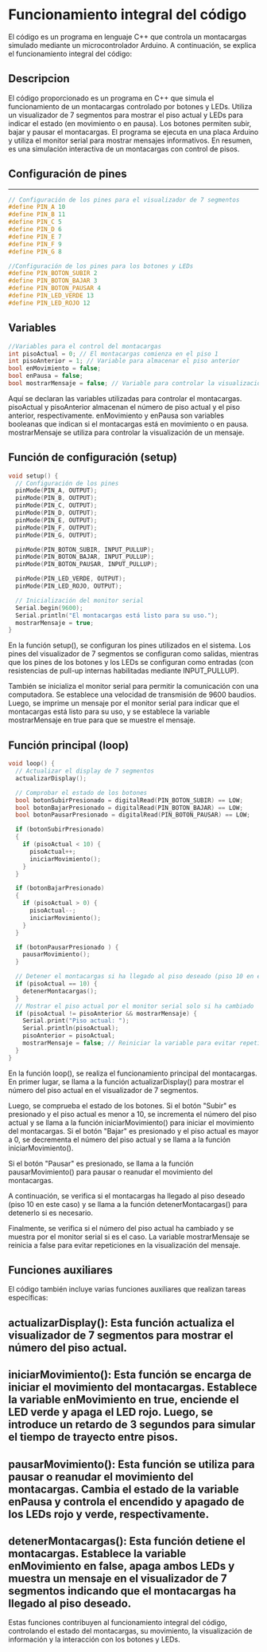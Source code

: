 # Funcionamiento integral del código
El código es un programa en lenguaje C++ que controla un montacargas simulado mediante un microcontrolador Arduino. A continuación, se explica el funcionamiento integral del código:

## Descripcion
El código proporcionado es un programa en C++ que simula el funcionamiento de un montacargas controlado por botones y LEDs. Utiliza un visualizador de 7 segmentos para mostrar el piso actual y LEDs para indicar el estado (en movimiento o en pausa). Los botones permiten subir, bajar y pausar el montacargas. El programa se ejecuta en una placa Arduino y utiliza el monitor serial para mostrar mensajes informativos. En resumen, es una simulación interactiva de un montacargas con control de pisos.

## Configuración de pines
---
~~~c++
// Configuración de los pines para el visualizador de 7 segmentos
#define PIN_A 10
#define PIN_B 11
#define PIN_C 5
#define PIN_D 6
#define PIN_E 7
#define PIN_F 9
#define PIN_G 8

//Configuración de los pines para los botones y LEDs
#define PIN_BOTON_SUBIR 2
#define PIN_BOTON_BAJAR 3
#define PIN_BOTON_PAUSAR 4
#define PIN_LED_VERDE 13
#define PIN_LED_ROJO 12
~~~
## Variables
~~~c++
//Variables para el control del montacargas
int pisoActual = 0; // El montacargas comienza en el piso 1
int pisoAnterior = 1; // Variable para almacenar el piso anterior
bool enMovimiento = false;
bool enPausa = false;
bool mostrarMensaje = false; // Variable para controlar la visualización del mensaje.
~~~
Aquí se declaran las variables utilizadas para controlar el montacargas. pisoActual y pisoAnterior almacenan el número de piso actual y el piso anterior, respectivamente. enMovimiento y enPausa son variables booleanas que indican si el montacargas está en movimiento o en pausa. mostrarMensaje se utiliza para controlar la visualización de un mensaje.

## Función de configuración (setup)
~~~c++
void setup() {
  // Configuración de los pines
  pinMode(PIN_A, OUTPUT);
  pinMode(PIN_B, OUTPUT);
  pinMode(PIN_C, OUTPUT);
  pinMode(PIN_D, OUTPUT);
  pinMode(PIN_E, OUTPUT);
  pinMode(PIN_F, OUTPUT);
  pinMode(PIN_G, OUTPUT);

  pinMode(PIN_BOTON_SUBIR, INPUT_PULLUP);
  pinMode(PIN_BOTON_BAJAR, INPUT_PULLUP);
  pinMode(PIN_BOTON_PAUSAR, INPUT_PULLUP);

  pinMode(PIN_LED_VERDE, OUTPUT);
  pinMode(PIN_LED_ROJO, OUTPUT);

  // Inicialización del monitor serial
  Serial.begin(9600);
  Serial.println("El montacargas está listo para su uso.");
  mostrarMensaje = true;
}
~~~
En la función setup(), se configuran los pines utilizados en el sistema. Los pines del visualizador de 7 segmentos se configuran como salidas, mientras que los pines de los botones y los LEDs se configuran como entradas (con resistencias de pull-up internas habilitadas mediante INPUT_PULLUP).

También se inicializa el monitor serial para permitir la comunicación con una computadora. Se establece una velocidad de transmisión de 9600 baudios. Luego, se imprime un mensaje por el monitor serial para indicar que el montacargas está listo para su uso, y se establece la variable mostrarMensaje en true para que se muestre el mensaje.

## Función principal (loop)
~~~c++
void loop() {
  // Actualizar el display de 7 segmentos
  actualizarDisplay();

  // Comprobar el estado de los botones
  bool botonSubirPresionado = digitalRead(PIN_BOTON_SUBIR) == LOW;
  bool botonBajarPresionado = digitalRead(PIN_BOTON_BAJAR) == LOW;
  bool botonPausarPresionado = digitalRead(PIN_BOTON_PAUSAR) == LOW;

  if (botonSubirPresionado) 
  {
    if (pisoActual < 10) {
      pisoActual++;
      iniciarMovimiento();
    }
  }

  if (botonBajarPresionado) 
  {
    if (pisoActual > 0) {
      pisoActual--;
      iniciarMovimiento();
    }
  }

  if (botonPausarPresionado ) {
    pausarMovimiento();
  }

  // Detener el montacargas si ha llegado al piso deseado (piso 10 en este caso)
  if (pisoActual == 10) {
    detenerMontacargas();
  }
  // Mostrar el piso actual por el monitor serial solo si ha cambiado
  if (pisoActual != pisoAnterior && mostrarMensaje) {
    Serial.print("Piso actual: ");
    Serial.println(pisoActual);
    pisoAnterior = pisoActual;
    mostrarMensaje = false; // Reiniciar la variable para evitar repeticiones
  }
}
~~~
En la función loop(), se realiza el funcionamiento principal del montacargas. En primer lugar, se llama a la función actualizarDisplay() para mostrar el número del piso actual en el visualizador de 7 segmentos.

Luego, se comprueba el estado de los botones. Si el botón "Subir" es presionado y el piso actual es menor a 10, se incrementa el número del piso actual y se llama a la función iniciarMovimiento() para iniciar el movimiento del montacargas. Si el botón "Bajar" es presionado y el piso actual es mayor a 0, se decrementa el número del piso actual y se llama a la función iniciarMovimiento().

Si el botón "Pausar" es presionado, se llama a la función pausarMovimiento() para pausar o reanudar el movimiento del montacargas.

A continuación, se verifica si el montacargas ha llegado al piso deseado (piso 10 en este caso) y se llama a la función detenerMontacargas() para detenerlo si es necesario.

Finalmente, se verifica si el número del piso actual ha cambiado y se muestra por el monitor serial si es el caso. La variable mostrarMensaje se reinicia a false para evitar repeticiones en la visualización del mensaje.

## Funciones auxiliares
El código también incluye varias funciones auxiliares que realizan tareas específicas:

## actualizarDisplay(): Esta función actualiza el visualizador de 7 segmentos para mostrar el número del piso actual.

## iniciarMovimiento(): Esta función se encarga de iniciar el movimiento del montacargas. Establece la variable enMovimiento en true, enciende el LED verde y apaga el LED rojo. Luego, se introduce un retardo de 3 segundos para simular el tiempo de trayecto entre pisos.

## pausarMovimiento(): Esta función se utiliza para pausar o reanudar el movimiento del montacargas. Cambia el estado de la variable enPausa y controla el encendido y apagado de los LEDs rojo y verde, respectivamente.

## detenerMontacargas(): Esta función detiene el montacargas. Establece la variable enMovimiento en false, apaga ambos LEDs y muestra un mensaje en el visualizador de 7 segmentos indicando que el montacargas ha llegado al piso deseado.

Estas funciones contribuyen al funcionamiento integral del código, controlando el estado del montacargas, su movimiento, la visualización de información y la interacción con los botones y LEDs.
